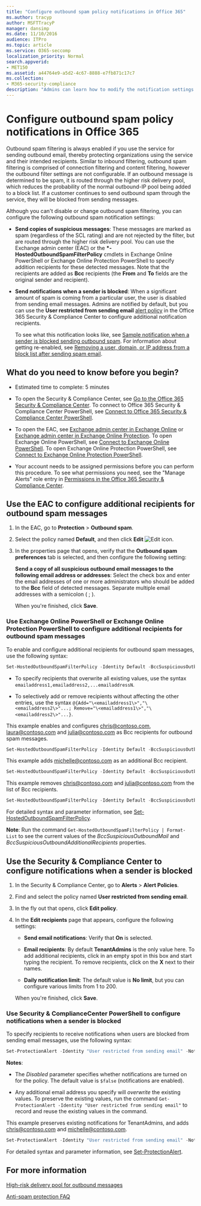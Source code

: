 ```yaml
---
title: "Configure outbound spam policy notifications in Office 365"
ms.author: tracyp
author: MSFTTracyP
manager: dansimp
ms.date: 11/10/2016
audience: ITPro
ms.topic: article
ms.service: O365-seccomp
localization_priority: Normal
search.appverid:
- MET150
ms.assetid: a44764e9-a5d2-4c67-8888-e7fb871c17c7
ms.collection:
- M365-security-compliance
description: "Admins can learn how to modify the notification settings for outbound spam detections in Office 365."
---
```


# Configure outbound spam policy notifications in Office 365

Outbound spam filtering is always enabled if you use the service for sending outbound email, thereby protecting organizations using the service and their intended recipients. Similar to inbound filtering, outbound spam filtering is comprised of connection filtering and content filtering, however the outbound filter settings are not configurable. If an outbound message is determined to be spam, it is routed through the higher risk delivery pool, which reduces the probability of the normal outbound-IP pool being added to a block list. If a customer continues to send outbound spam through the service, they will be blocked from sending messages.

Although you can't disable or change outbound spam filtering, you can configure the following outbound spam notification settings:

- **Send copies of suspicious messages**: These messages are marked as spam (regardless of the SCL rating) and are not rejected by the filter, but are routed through the higher risk delivery pool. You can use the Exchange admin center (EAC) or the **\*-HostedOutboundSpamFilterPolicy** cmdlets in Exchange Online PowerShell or Exchange Online Protection PowerShell to specify addition recipients for these detected messages. Note that the recipients are added as **Bcc** recipients (the **From** and **To** fields are the original sender and recipient).

- **Send notifications when a sender is blocked**: When a significant amount of spam is coming from a particular user, the user is disabled from sending email messages. Admins are notified by default, but you can use the **User restricted from sending email** [alert policy](alert-policies.md) in the Office 365 Security & Compliance Center to configure additional notification recipients.

  To see what this notification looks like, see [Sample notification when a sender is blocked sending outbound spam](sample-notification-when-a-sender-is-blocked-sending-outbound-spam.md). For information about getting re-enabled, see [Removing a user, domain, or IP address from a block list after sending spam email](http://technet.microsoft.com/library/712cfcc1-31e8-4e51-8561-b64258a8f1e5.aspx).

## What do you need to know before you begin?

- Estimated time to complete: 5 minutes

- To open the Security & Compliance Center, see [Go to the Office 365 Security & Compliance Center](go-to-the-securitycompliance-center.md). To connect to Office 365 Security & Compliance Center PowerShell, see [Connect to Office 365 Security & Compliance Center PowerShell](https://docs.microsoft.com/powershell/exchange/office-365-scc/connect-to-scc-powershell/connect-to-scc-powershell).

- To open the EAC, see [Exchange admin center in Exchange Online](https://docs.microsoft.com/Exchange/exchange-admin-center) or [Exchange admin center in Exchange Online Protection](exchange-admin-center-in-exchange-online-protection-eop.md). To open Exchange Online PowerShell, see [Connect to Exchange Online PowerShell](https://docs.microsoft.com/powershell/exchange/exchange-online/connect-to-exchange-online-powershell/connect-to-exchange-online-powershell). To open Exchange Online Protection PowerShell, see [Connect to Exchange Online Protection PowerShell](https://docs.microsoft.com/powershell/exchange/exchange-eop/exchange-online-protection-powershell).

- Your account needs to be assigned permissions before you can perform this procedure. To see what permissions you need, see the "Manage Alerts" role entry in [Permissions in the Office 365 Security & Compliance Center](permissions-in-the-security-and-compliance-center.md).

## Use the EAC to configure additional recipients for outbound spam messages

1. In the EAC, go to **Protection** \> **Outbound spam**.

2. Select the policy named **Default**, and then click **Edit** ![Edit icon](media/ITPro-EAC-EditIcon.png).

3. In the properties page that opens, verify that the **Outbound spam preferences** tab is selected, and then configure the following setting:

   **Send a copy of all suspicious outbound email messages to the following email address or addresses**: Select the check box and enter the email addresses of one or more administrators who should be added to the **Bcc** field of detected messages. Separate multiple email addresses with a semicolon ( ; ).

   When you're finished, click **Save**.

### Use Exchange Online PowerShell or Exchange Online Protection PowerShell to configure additional recipients for outbound spam messages

To enable and configure additional recipients for outbound spam messages, use the following syntax:

```PowerShell
Set-HostedOutboundSpamFilterPolicy -Identity Default -BccSuspiciousOutboundMail $true -BccSuspiciousOutboundAdditionalRecipients <recipients>
```

- To specify recipients that overwrite all existing values, use the syntax `emailaddress1,emailaddress2,...emailaddressN`.

- To selectively add or remove recipients without affecting the other entries, use the syntax `@{Add="\<emailaddress1\>","\<emailaddress2\>"...; Remove="\<emailaddress1\>","\<emailaddress2\>"...}`.

This example enables and configures chris@contoso.com, laura@contoso.com and julia@contoso.com as Bcc recipients for outbound spam messages.

```PowerShell
Set-HostedOutboundSpamFilterPolicy -Identity Default -BccSuspiciousOutboundMail $true -BccSuspiciousOutboundAdditionalRecipients chris@contoso.com,laura@contoso.com,julia@contoso.com
```

This example adds michelle@contoso.com as an additional Bcc recipient.

```PowerShell
Set-HostedOutboundSpamFilterPolicy -Identity Default -BccSuspiciousOutboundAdditionalRecipients @{Add=michelle@contoso.com}
```

This example removes chris@contoso.com and julia@contoso.com from the list of Bcc recipients.

```PowerShell
Set-HostedOutboundSpamFilterPolicy -Identity Default -BccSuspiciousOutboundAdditionalRecipients @{Remove='chris@contoso.com','julia@contoso.com'}
```

For detailed syntax and parameter information, see [Set-HostedOutboundSpamFilterPolicy](https://docs.microsoft.com/powershell/module/exchange/antispam-antimalware/set-hostedoutboundspamfilterpolicy).

**Note**: Run the command `Get-HostedOutboundSpamFilterPolicy | Format-List` to see the current values of the *BccSuspiciousOutboundMail* and *BccSuspiciousOutboundAdditionalRecipients* properties.

## Use the Security & Compliance Center to configure notifications when a sender is blocked

1. In the Security & Compliance Center, go to **Alerts** \> **Alert Policies**.

2. Find and select the policy named **User restricted from sending email**.

3. In the fly out that opens, click **Edit policy**.

4. In the **Edit recipients** page that appears, configure the following settings:

   - **Send email notifications**: Verify that **On** is selected.

   - **Email recipients**: By default **TenantAdmins** is the only value here. To add additional recipients, click in an empty spot in this box and start typing the recipient. To remove recipients, click on the **X** next to their names.

   - **Daily notification limit**: The default value is **No limit**, but you can configure various limits from 1 to 200.

   When you're finished, click **Save**.

### Use Security & ComplianceCenter PowerShell to configure notifications when a sender is blocked

To specify recipients to receive notifications when users are blocked from sending email messages, use the following syntax:

```PowerShell
Set-ProtectionAlert -Identity "User restricted from sending email" -NotifyUser <emailaddress1>,<emailaddress2>,...<emailaddressN>
```

**Notes**:

- The *Disabled* parameter specifies whether notifications are turned on for the policy. The default value is `$false` (notifications are enabled).

- Any additional email address you specify will *overwrite* the existing values. To preserve the existing values, run the command `Get-ProtectionAlert -Identity "User restricted from sending email"` to record and reuse the existing values in the command.

This example preserves existing notifications for TenantAdmins, and adds chris@contoso.com and michelle@contoso.com.

```PowerShell
Set-ProtectionAlert -Identity "User restricted from sending email" -NotifyUser TenantAdmins,chris@contoso.com,michelle@contoso.com
```

For detailed syntax and parameter information, see [Set-ProtectionAlert](https://docs.microsoft.com/powershell/module/exchange/policy-and-compliance/set-protectionalert).

## For more information

[High-risk delivery pool for outbound messages](high-risk-delivery-pool-for-outbound-messages.md)

[Anti-spam protection FAQ](anti-spam-protection-faq.md)
